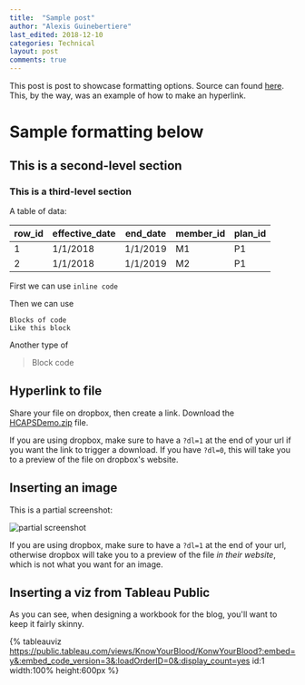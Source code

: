 ```yaml
---
title:  "Sample post"
author: "Alexis Guinebertiere"
last_edited: 2018-12-10
categories: Technical
layout: post
comments: true
---
```

<!-- tweaking-->

This post is post to showcase formatting options. Source can found [here](https://raw.githubusercontent.com/tabmedblog/blog/master/_posts/2018-12-09-sample-post.md).
This, by the way, was an example of how to make an hyperlink.

# Sample formatting below

## This is a second-level section

### This is a third-level section

A table of data:

| row_id | effective_date | end_date | member_id | plan_id |
|--------|----------------|----------|-----------|---------|
| 1      | 1/1/2018       | 1/1/2019 | M1        | P1      |
| 2      | 1/1/2018       | 1/1/2019 | M2        | P1      |

First we can use `inline code`

Then we can use

	Blocks of code
	Like this block

Another type of

> Block code

## Hyperlink to file

Share your file on dropbox, then create a link. Download the [HCAPSDemo.zip](https://www.dropbox.com/s/euknrodj76i059z/HCAPS%20Demo.zip?dl=1) file.

If you are using dropbox, make sure to have a `?dl=1` at the end of your url if you want the link to trigger a download. If you have `?dl=0`, this will take you to a preview of the file on dropbox's website.

## Inserting an image

This is a partial screenshot:

![partial screenshot](https://www.dropbox.com/s/2382wbaf0x2at5d/Screen%20Shot%202018-12-11%20at%209.44.02%20AM.png?dl=1)

If you are using dropbox, make sure to have a `?dl=1` at the end of your url, otherwise dropbox will take you to a preview of the file *in their website*, which is not what you want for an image.

## Inserting a viz from Tableau Public
<!-- AG extension: need URL and ID, arbitrarily assign must be unique on the blog post page not global site-->

As you can see, when designing a workbook for the blog, you'll want to keep it fairly skinny.

{% tableauviz https://public.tableau.com/views/KnowYourBlood/KonwYourBlood?:embed=y&:embed_code_version=3&:loadOrderID=0&:display_count=yes id:1 width:100% height:600px %}
